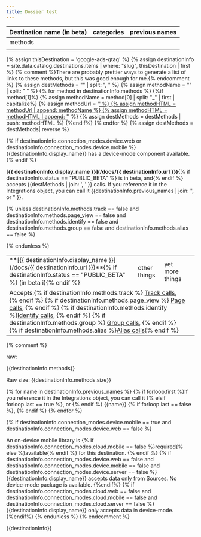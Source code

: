 ```yaml
---
title: Dossier test
---
```



| Destination name  (in beta) | categories | previous names |
| --------------------------- | ---------- | -------------- |
| methods                     |            |                |
|                             |            |                |


{% assign thisDestination = 'google-ads-gtag' %}
{% assign destinationInfo = site.data.catalog.destinations.items | where: "slug", thisDestination | first %}
{% comment %}There are probably prettier ways to generate a list of links to these methods, but this was good enough for me.{% endcomment %}
{% assign destMethods = "" | split: ", " %}
{% assign methodName = "" | split: " " %}
{% for method in destinationInfo.methods %}
{%if method[1]%}
{% assign methodName = method[0] | split: "_" | first | capitalize%}
{% assign methodUrl = '<a href="/docs/connections/spec/' | append: methodName | downcase%}
{% assign methodUrl = methodUrl | append: '/">' %}
{% assign methodHTML = methodUrl | append: methodName %}
{% assign methodHTML = methodHTML | append: '</a>' %}
{% assign destMethods = destMethods | push: methodHTML %} {%endif%}
{% endfor %}
{% assign destMethods = destMethods| reverse %}

{% if destinationInfo.connection_modes.device.web or destinationInfo.connection_modes.device.mobile %} {{destinationInfo.display_name}} has a device-mode component available.
{% endif %}



**[{{ destinationInfo.display_name }}](/docs/{{ destinationInfo.url }})**{% if destinationInfo.status == "PUBLIC_BETA" %} is in beta, and{% endif %} accepts
{{destMethods |  join: ', ' }} calls.
If you reference it in the Integrations object, you can call it {{destinationInfo.previous_names | join: ", or " }}.


<table>
<tr>
  <td> **[{{ destinationInfo.display_name }}](/docs/{{ destinationInfo.url }})**{% if destinationInfo.status == "PUBLIC_BETA" %} (in beta ℹ️){% endif %}</td>
  <td> other things  </td>
  <td> yet more things </td>
  <td>  </td>
</tr>
{% unless destinationInfo.methods.track == false and destinationInfo.methods.page_view == false and destinationInfo.methods.identify == false and destinationInfo.methods.group == false and destinationInfo.methods.alias == false %}
<tr>
  <td colspan="3"> Accepts:{% if destinationInfo.methods.track %} <a href="/docs/connections/spec/track/">Track calls</a>, {% endif %}
  {% if destinationInfo.methods.page_view %} <a href="/docs/connections/spec/page">Page calls</a>, {% endif %}
  {% if destinationInfo.methods.identify %}<a href="/docs/connections/spec/identify">Identify calls</a>, {% endif %}
  {% if destinationInfo.methods.group %} <a href="/docs/connections/spec/group/">Group calls</a>, {% endif %}
  {% if destinationInfo.methods.alias %}<a href="/docs/connections/spec/alias/">Alias calls</a>{% endif %}
  </td>
  <td>
  </td>
</tr>

{% endunless %}
</table>






{% comment %}

raw:

{{destinationInfo.methods}}

Raw size:
{{destinationInfo.methods.size}}


{% for name in destinationInfo.previous_names %}
{% if forloop.first %}If you reference it in the Integrations object, you can call it
{% elsif forloop.last == true %}, or {% endif %} {{name}} {% if forloop.last == false %}, {% endif %}
{% endfor %}

{% if destinationInfo.connection_modes.device.mobile == true and destinationInfo.connection_modes.device.web == false %}
  <tr><td colspan="4">An on-device mobile library is {% if destinationInfo.connection_modes.cloud.mobile == false %}required{% else %}available{% endif %} for this destination.</td>
  </tr>
{% endif %}
{% if destinationInfo.connection_modes.device.web == false and destinationInfo.connection_modes.device.mobile == false and destinationInfo.connection_modes.device.server == false %}
  <tr><td colspan="4"> {{destinationInfo.display_name}} accepts data only from Sources. No device-mode package is available.</td></tr>
{%endif%}
{% if destinationInfo.connection_modes.cloud.web == false and destinationInfo.connection_modes.cloud.mobile == false and destinationInfo.connection_modes.cloud.server == false %}
  <tr><td colspan="4"> {{destinationInfo.display_name}} only accepts data in device-mode.</td>
  </tr>
{%endif%}
{% endunless %}
</table>
{% endcomment %}


{{destinationInfo}}

